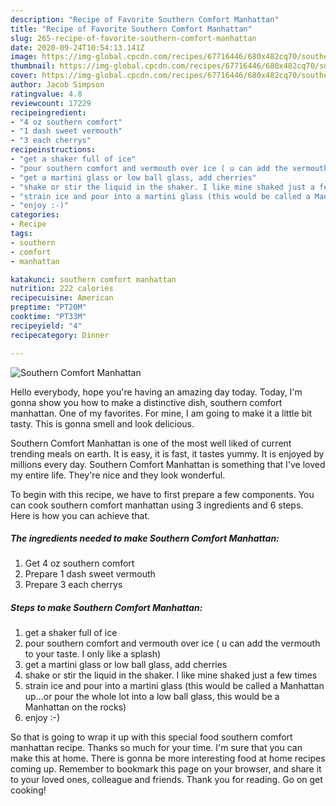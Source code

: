 ```yaml
---
description: "Recipe of Favorite Southern Comfort Manhattan"
title: "Recipe of Favorite Southern Comfort Manhattan"
slug: 265-recipe-of-favorite-southern-comfort-manhattan
date: 2020-09-24T10:54:13.141Z
image: https://img-global.cpcdn.com/recipes/67716446/680x482cq70/southern-comfort-manhattan-recipe-main-photo.jpg
thumbnail: https://img-global.cpcdn.com/recipes/67716446/680x482cq70/southern-comfort-manhattan-recipe-main-photo.jpg
cover: https://img-global.cpcdn.com/recipes/67716446/680x482cq70/southern-comfort-manhattan-recipe-main-photo.jpg
author: Jacob Simpson
ratingvalue: 4.8
reviewcount: 17229
recipeingredient:
- "4 oz southern comfort"
- "1 dash sweet vermouth"
- "3 each cherrys"
recipeinstructions:
- "get a shaker full of ice"
- "pour southern comfort and vermouth over ice ( u can add the vermouth to your taste. I only like a splash)"
- "get a martini glass or low ball glass, add cherries"
- "shake or stir the liquid in the shaker. I like mine shaked just a few times"
- "strain ice and pour into a martini glass (this would be called a Manhattan up...or pour the whole lot into a low ball glass, this would be a Manhattan on the rocks)"
- "enjoy :-)"
categories:
- Recipe
tags:
- southern
- comfort
- manhattan

katakunci: southern comfort manhattan 
nutrition: 222 calories
recipecuisine: American
preptime: "PT20M"
cooktime: "PT33M"
recipeyield: "4"
recipecategory: Dinner

---
```



![Southern Comfort Manhattan](https://img-global.cpcdn.com/recipes/67716446/680x482cq70/southern-comfort-manhattan-recipe-main-photo.jpg)

Hello everybody, hope you're having an amazing day today. Today, I'm gonna show you how to make a distinctive dish, southern comfort manhattan. One of my favorites. For mine, I am going to make it a little bit tasty. This is gonna smell and look delicious.

Southern Comfort Manhattan is one of the most well liked of current trending meals on earth. It is easy, it is fast, it tastes yummy. It is enjoyed by millions every day. Southern Comfort Manhattan is something that I've loved my entire life. They're nice and they look wonderful.




To begin with this recipe, we have to first prepare a few components. You can cook southern comfort manhattan using 3 ingredients and 6 steps. Here is how you can achieve that.

<!--inarticleads1-->

##### The ingredients needed to make Southern Comfort Manhattan:

1. Get 4 oz southern comfort
1. Prepare 1 dash sweet vermouth
1. Prepare 3 each cherrys




<!--inarticleads2-->

##### Steps to make Southern Comfort Manhattan:

1. get a shaker full of ice
1. pour southern comfort and vermouth over ice ( u can add the vermouth to your taste. I only like a splash)
1. get a martini glass or low ball glass, add cherries
1. shake or stir the liquid in the shaker. I like mine shaked just a few times
1. strain ice and pour into a martini glass (this would be called a Manhattan up...or pour the whole lot into a low ball glass, this would be a Manhattan on the rocks)
1. enjoy :-)




So that is going to wrap it up with this special food southern comfort manhattan recipe. Thanks so much for your time. I'm sure that you can make this at home. There is gonna be more interesting food at home recipes coming up. Remember to bookmark this page on your browser, and share it to your loved ones, colleague and friends. Thank you for reading. Go on get cooking!

